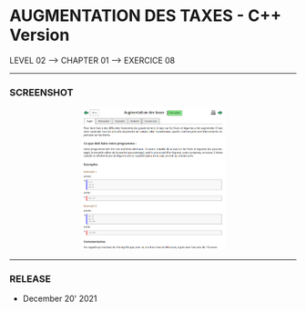 # AUGMENTATION DES TAXES - C++ Version
LEVEL 02 --> CHAPTER 01 --> EXERCICE 08

---
### **SCREENSHOT**

<div align="center">
    <img
        src="https://github.com/Ayckinn/CPP/blob/main/FRANCE_IOI/LEVEL_02/Chapter_01/08_augmentation_taxes/todo.png"
        alt="DEMO"
        style="width:50%">
</div>

---
### **RELEASE**

- December 20' 2021